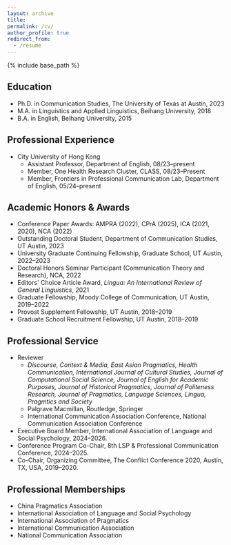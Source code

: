 ```yaml
---
layout: archive
title: 
permalink: /cv/
author_profile: true
redirect_from:
  - /resume
---
```


{% include base_path %}

Education
-----
* Ph.D. in Communication Studies, The University of Texas at Austin, 2023
* M.A. in Linguistics and Applied Linguistics, Beihang University, 2018
* B.A. in English, Beihang University, 2015

Professional Experience
-----
* City University of Hong Kong
  * Assistant Professor, Department of English, 08/23–present
  * Member, One Health Research Cluster, CLASS, 08/23–Present
  * Member, Frontiers in Professional Communication Lab, Department of English, 05/24–present
  
Academic Honors & Awards
-----
* Conference Paper Awards: AMPRA (2022), CPrA (2025), ICA (2021, 2020), NCA (2022)
* Outstanding Doctoral Student, Department of Communication Studies, UT Austin, 2023
* University Graduate Continuing Fellowship, Graduate School, UT Austin, 2022–2023
* Doctoral Honors Seminar Participant (Communication Theory and Research), NCA, 2022
* Editors' Choice Article Award, _Lingua: An International Review of General Linguistics_, 2021
* Graduate Fellowship, Moody College of Communication, UT Austin, 2019–2022
* Provost Supplement Fellowship, UT Austin, 2018–2019
* Graduate School Recruitment Fellowship, UT Austin, 2018–2019

Professional Service
-----
* Reviewer
  * _Discourse, Context & Media, East Asian Pragmatics, Health Communication, International Journal of Cultural Studies, Journal of Computational Social Science, Journal of English for Academic Purposes, Journal of Historical Pragmatics, Journal of Politeness Research, Journal of Pragmatics, Language Sciences, Lingua, Pragmtics and Society_
  * Palgrave Macmillan, Routledge, Springer
  * International Communication Association Conference, National Communication Association Conference
* Executive Board Member, International Association of Language and Social Psychology, 2024–2026.
* Conference Program Co-Chair, 8th LSP & Professional Communication Conference, 2024–2025.
* Co-Chair, Organizing Committee, The Conflict Conference 2020, Austin, TX, USA, 2019–2020.

Professional Memberships
-----
* China Pragmatics Association
* International Association of Language and Social Psychology
* International Association of Pragmatics
* International Communication Association
* National Communication Association
